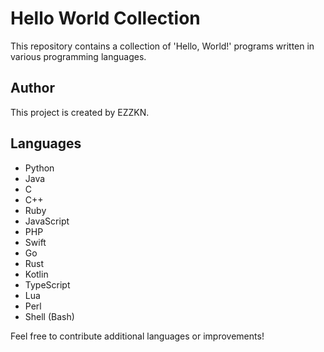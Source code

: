 # Hello World Collection

This repository contains a collection of 'Hello, World!' programs written in various programming languages.

## Author
This project is created by EZZKN.

## Languages

- Python
- Java
- C
- C++
- Ruby
- JavaScript
- PHP
- Swift
- Go
- Rust
- Kotlin
- TypeScript
- Lua
- Perl
- Shell (Bash)

Feel free to contribute additional languages or improvements!
